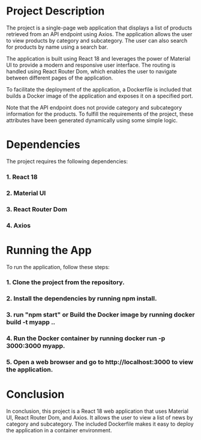 # Project Description

The project is a single-page web application that displays a list of products retrieved from an API endpoint using Axios. The application allows the user to view products by category and subcategory. The user can also search for products by name using a search bar.

The application is built using React 18 and leverages the power of Material UI to provide a modern and responsive user interface. The routing is handled using React Router Dom, which enables the user to navigate between different pages of the application.

To facilitate the deployment of the application, a Dockerfile is included that builds a Docker image of the application and exposes it on a specified port.

Note that the API endpoint does not provide category and subcategory information for the products. To fulfill the requirements of the project, these attributes have been generated dynamically using some simple logic.

# Dependencies

The project requires the following dependencies:

### 1. React 18

### 2. Material UI

### 3. React Router Dom

### 4. Axios

# Running the App

To run the application, follow these steps:

### 1. Clone the project from the repository.

### 2. Install the dependencies by running npm install.

### 3. run "npm start" or Build the Docker image by running docker build -t myapp ..

### 4. Run the Docker container by running docker run -p 3000:3000 myapp.

### 5. Open a web browser and go to http://localhost:3000 to view the application.

# Conclusion

In conclusion, this project is a React 18 web application that uses Material UI, React Router Dom, and Axios. It allows the user to view a list of news by category and subcategory. The included Dockerfile makes it easy to deploy the application in a container environment.
